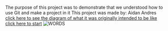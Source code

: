 The purpose of this project was to demonstrate that we understood how to use Git and make a project in it
This project was made by: Aidan Andres
[click here to see the diagram of what it was originally intended to be like](sc.png)
[click here to start](home.md)
![WORDS](pop.jpg)
